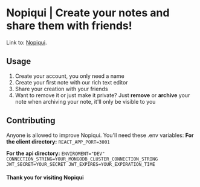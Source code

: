 # Nopiqui | Create your notes and share them with friends!
Link to: [Nopiqui](https://nopiqui.onrender.com "Create your notes and share them with friends!").
## Usage

1. Create your account, you only need a name
2. Create your first note with our rich text editor
3. Share your creation with your friends
4. Want to remove it or just make it private? Just **remove** or **archive** your note
   when archiving your note, it'll only be visible to you

## Contributing 
Anyone is allowed to improve Nopiqui.
You'll need these .env variables:
**For the client directory:**
``
  REACT_APP_PORT=3001
``

**For the api directory:**
``
  ENVIROMENT="DEV"
  CONNECTION_STRING=YOUR_MONGODB_CLUSTER_CONNECTION_STRING
  JWT_SECRET=YOUR_SECRET
  JWT_EXPIRES=YOUR_EXPIRATION_TIME
``

#### Thank you for visiting Nopiqui


